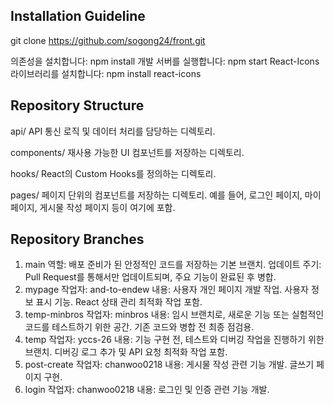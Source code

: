 ## Installation Guideline

git clone https://github.com/sogong24/front.git

의존성을 설치합니다:
npm install
개발 서버를 실행합니다:
npm start
React-Icons 라이브러리를 설치합니다:
npm install react-icons

## Repository Structure 

api/
API 통신 로직 및 데이터 처리를 담당하는 디렉토리.

components/
재사용 가능한 UI 컴포넌트를 저장하는 디렉토리.

hooks/
React의 Custom Hooks를 정의하는 디렉토리.

pages/
페이지 단위의 컴포넌트를 저장하는 디렉토리.
예를 들어, 로그인 페이지, 마이페이지, 게시물 작성 페이지 등이 여기에 포함.


## Repository Branches

1. main
역할: 배포 준비가 된 안정적인 코드를 저장하는 기본 브랜치.
업데이트 주기: Pull Request를 통해서만 업데이트되며, 주요 기능이 완료된 후 병합.
2. mypage
작업자: and-to-endew
내용: 사용자 개인 페이지 개발 작업.
사용자 정보 표시 기능.
React 상태 관리 최적화 작업 포함.
3. temp-minbros
작업자: minbros
내용: 임시 브랜치로, 새로운 기능 또는 실험적인 코드를 테스트하기 위한 공간.
기존 코드와 병합 전 최종 점검용.
4. temp
작업자: yccs-26
내용: 기능 구현 전, 테스트와 디버깅 작업을 진행하기 위한 브랜치.
디버깅 로그 추가 및 API 요청 최적화 작업 포함.
5. post-create
작업자: chanwoo0218
내용: 게시물 작성 관련 기능 개발.
글쓰기 페이지 구현.
6. login
작업자: chanwoo0218
내용: 로그인 및 인증 관련 기능 개발.
